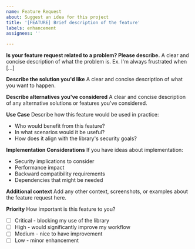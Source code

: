 ```yaml
---
name: Feature Request
about: Suggest an idea for this project
title: '[FEATURE] Brief description of the feature'
labels: enhancement
assignees: ''

---
```


**Is your feature request related to a problem? Please describe.**
A clear and concise description of what the problem is. Ex. I'm always frustrated when [...]

**Describe the solution you'd like**
A clear and concise description of what you want to happen.

**Describe alternatives you've considered**
A clear and concise description of any alternative solutions or features you've considered.

**Use Case**
Describe how this feature would be used in practice:
- Who would benefit from this feature?
- In what scenarios would it be useful?
- How does it align with the library's security goals?

**Implementation Considerations**
If you have ideas about implementation:
- Security implications to consider
- Performance impact
- Backward compatibility requirements
- Dependencies that might be needed

**Additional context**
Add any other context, screenshots, or examples about the feature request here.

**Priority**
How important is this feature to you?
- [ ] Critical - blocking my use of the library
- [ ] High - would significantly improve my workflow
- [ ] Medium - nice to have improvement
- [ ] Low - minor enhancement
